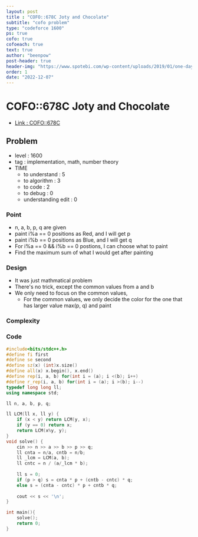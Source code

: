 ```yaml
---
layout: post
title : "COFO::678C Joty and Chocolate"
subtitle: "cofo problem"
type: "codeforce 1600"
ps: true
cofo: true
cofoeach: true
text: true
author: "beenpow"
post-header: true
header-img: "https://www.spotebi.com/wp-content/uploads/2019/01/one-day-day-one-workout-motivation-spotebi.jpg"
order: 1
date: "2022-12-07"
---
```

# COFO::678C Joty and Chocolate
- [Link : COFO::678C](https://codeforces.com/problemset/problem/678/C)


## Problem 

- level : 1600
- tag : implementation, math, number theory
- TIME
  - to understand    : 5
  - to algorithm     : 3
  - to code          : 2
  - to debug         : 0
  - understanding edit : 0 

### Point
- n, a, b, p, q are given
- paint i%a == 0 positions as Red, and I will get p
- paint i%b == 0 positions as Blue, and I will get q
- For i%a == 0 && i%b == 0 postions, I can choose what to paint
- Find the maximum sum of what I would get after painting

### Design
- It was just mathmatical problem
- There's no trick, except the common values from a and b
- We only need to focus on the common values,
  - For the common values, we only decide the color for the one that has larger value max(p, q) and paint

### Complexity

### Code

```cpp
#include<bits/stdc++.h>
#define fi first
#define se second
#define sz(x) (int)x.size()
#define all(x) x.begin(), x.end()
#define rep(i, a, b) for(int i = (a); i <(b); i++)
#define r_rep(i, a, b) for(int i = (a); i >(b); i--)
typedef long long ll;
using namespace std;

ll n, a, b, p, q;

ll LCM(ll x, ll y) {
    if (x < y) return LCM(y, x);
    if (y == 0) return x;
    return LCM(x%y, y);
}
void solve() {
    cin >> n >> a >> b >> p >> q;
    ll cnta = n/a, cntb = n/b;
    ll _lcm = LCM(a, b);
    ll cntc = n / (a/_lcm * b);
    
    ll s = 0;
    if (p > q) s = cnta * p + (cntb - cntc) * q;
    else s = (cnta - cntc) * p + cntb * q;
    
    cout << s << '\n';
}

int main(){
    solve();
    return 0;
}
```
